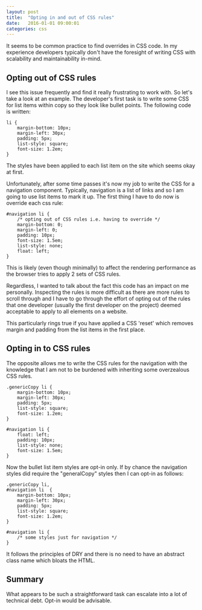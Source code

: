```yaml
---
layout: post
title:  "Opting in and out of CSS rules"
date:   2016-01-01 09:00:01
categories: css
---
```


It seems to be common practice to find overrides in CSS code. In my experience developers typically don't have the foresight of writing CSS with scalability and maintainability in-mind.

## Opting out of CSS rules

I see this issue frequently and find it really frustrating to work with. So let's take a look at an example. The developer's first task is to write some CSS for list items within copy so they look like bullet points. The following code is written:

	li {
		margin-bottom: 10px;
		margin-left: 30px;
		padding: 5px;
		list-style: square;
		font-size: 1.2em;
	}

The styles have been applied to each list item on the site which seems okay at first.

Unfortunately, after some time passes it's now my job to write the CSS for a navigation component. Typically, navigation is a list of links and so I am going to use list items to mark it up. The first thing I have to do now is override each css rule:

	#navigation li {
		/* opting out of CSS rules i.e. having to override */
		margin-bottom: 0;
		margin-left: 0;
		padding: 10px;
		font-size: 1.5em;
		list-style: none;
		float: left;
	}

This is likely (even though minimally) to affect the rendering performance as the browser tries to apply 2 sets of CSS rules.

Regardless, I wanted to talk about the fact this code has an impact on me personally. Inspecting the rules is more difficult as there are more rules to scroll through and I have to go through the effort of opting out of the rules that one developer (usually the first developer on the project) deemed acceptable to apply to all elements on a website.

This particularly rings true if you have applied a CSS 'reset' which removes margin and padding from the list items in the first place.

## Opting in to CSS rules

The opposite allows me to write the CSS rules for the navigation with the knowledge that I am not to be burdened with inheriting some overzealous CSS rules.

	.genericCopy li {
		margin-bottom: 10px;
		margin-left: 30px;
		padding: 5px;
		list-style: square;
		font-size: 1.2em;
	}

	#navigation li {
		float: left;
		padding: 10px;
		list-style: none;
		font-size: 1.5em;
	}

Now the bullet list item styles are opt-in only. If by chance the navigation styles did require the "generalCopy" styles then I can opt-in as follows:

	.genericCopy li,
	#navigation li  {
		margin-bottom: 10px;
		margin-left: 30px;
		padding: 5px;
		list-style: square;
		font-size: 1.2em;
	}

	#navigation li {
		/* some styles just for navigation */
	}

It follows the principles of DRY and there is no need to have an abstract class name which bloats the HTML.

## Summary

What appears to be such a straightforward task can escalate into a lot of technical debt. Opt-in would be advisable.
